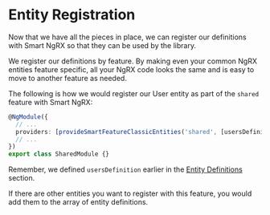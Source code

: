 # Entity Registration

Now that we have all the pieces in place, we can register our definitions with Smart NgRX so that they can be used by the library.

We register our definitions by feature. By making even your common NgRX entities feature specific, all your NgRX code looks the same and is easy to move to another feature as needed.

The following is how we would register our User entity as part of the `shared` feature with Smart NgRX:

```typescript
@NgModule({
  // ...
  providers: [provideSmartFeatureClassicEntities('shared', [usersDefinition])],
  // ...
})
export class SharedModule {}
```

Remember, we defined `usersDefinition` earlier in the [Entity Definitions](/using-smart-ng-rx/entity-definitions) section.

If there are other entities you want to register with this feature, you would add them to the array of entity definitions.
